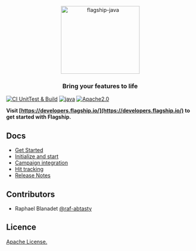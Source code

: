 

<p align="center">

<img  src="https://mk0abtastybwtpirqi5t.kinstacdn.com/wp-content/uploads/picture-solutions-persona-product-flagship.jpg"  width="211"  height="182"  alt="flagship-java"  />

</p>

<h3 align="center">Bring your features to life</h3>

[![CI UnitTest & Build](https://github.com/flagship-io/flagship-java/actions/workflows/ci-test-build.yml/badge.svg?branch=master)](https://github.com/flagship-io/flagship-java/actions/workflows/ci-test-build.yml)
[![java](https://img.shields.io/badge/Java-1.8-blue.svg)]()
[![Apache2.0](https://img.shields.io/badge/License-Apache%202.0-blue.svg)](http://www.apache.org/licenses/LICENSE-2.0)


**Visit [https://developers.flagship.io/](https://developers.flagship.io/) to get started with Flagship.**

## Docs

- [Get Started](https://developers.flagship.io/docs/sdk/java/v1.0#getting-started)
- [Initialize and start](https://developers.flagship.io/docs/sdk/java/v1.0#initialization)
- [Campaign integration](https://developers.flagship.io/docs/sdk/java/v1.0#managing-visitor-campaigns)
- [Hit tracking](https://developers.flagship.io/docs/sdk/java/v1.0#hit-tracking)
- [Release Notes](https://developers.flagship.io/docs/sdk/java/v1.0#release-notes)


## Contributors

- Raphael Blanadet [@raf-abtasty](https://github.com/raf-abtasty)

## Licence

[Apache License.](https://github.com/flagship-io/flagship-java/blob/master/LICENSE)

